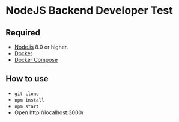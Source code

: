 # NodeJS Backend Developer Test

## Required

- [Node.js](http://nodejs.org/) 8.0 or higher.
- [Docker](https://docs.docker.com/)
- [Docker Compose](https://docs.docker.com/compose/install/)

## How to use

- `git clone`
- `npm install`
- `npm start`
- Open http://localhost:3000/

